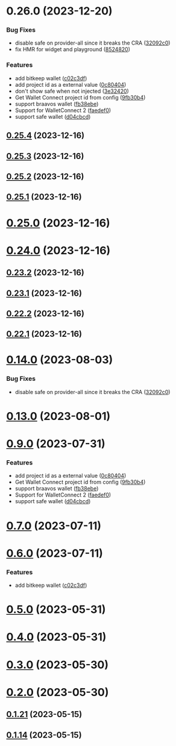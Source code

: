 # 0.26.0 (2023-12-20)


### Bug Fixes

* disable safe on provider-all since it breaks the CRA ([32092c0](https://github.com/yeager-eren/rango-client/commit/32092c01b320f58495a1d43bd5cee0d05cc1e8d9))
* fix HMR for widget and playground ([8524820](https://github.com/yeager-eren/rango-client/commit/8524820f10cf0b8921f3db0c4f620ff98daa4103))


### Features

* add bitkeep wallet ([c02c3df](https://github.com/yeager-eren/rango-client/commit/c02c3dfd236070295eada74aeb97514f8dacd0ed))
* add project id as a external value ([0c80404](https://github.com/yeager-eren/rango-client/commit/0c80404a8cacb6c5b0338dea1e416b0b11db254b))
* don't show safe when not injected ([3e32420](https://github.com/yeager-eren/rango-client/commit/3e324208d9dcc8d11267a37bf6df84547975c1bf))
* Get Wallet Connect project id from config ([9fb30b4](https://github.com/yeager-eren/rango-client/commit/9fb30b4b1a83e2005bbf42553298f24b1e278e1c))
* support braavos wallet ([fb38ebe](https://github.com/yeager-eren/rango-client/commit/fb38ebef00a33b92cabf506c88ef83d8c77cce84))
* Support for WalletConnect 2 ([faedef0](https://github.com/yeager-eren/rango-client/commit/faedef0b5e6fc3c5ef881cbbe4ec05334cc1c910))
* support safe wallet ([d04cbcd](https://github.com/yeager-eren/rango-client/commit/d04cbcd2a612755563512d9dff6f2312088d8b4d))



## [0.25.4](https://github.com/yeager-eren/rango-client/compare/provider-all@0.25.3...provider-all@0.25.4) (2023-12-16)



## [0.25.3](https://github.com/yeager-eren/rango-client/compare/provider-all@0.25.2...provider-all@0.25.3) (2023-12-16)



## [0.25.2](https://github.com/yeager-eren/rango-client/compare/provider-all@0.25.1...provider-all@0.25.2) (2023-12-16)



## [0.25.1](https://github.com/yeager-eren/rango-client/compare/provider-all@0.25.0...provider-all@0.25.1) (2023-12-16)



# [0.25.0](https://github.com/yeager-eren/rango-client/compare/provider-all@0.24.0...provider-all@0.25.0) (2023-12-16)



# [0.24.0](https://github.com/yeager-eren/rango-client/compare/provider-all@0.23.2...provider-all@0.24.0) (2023-12-16)



## [0.23.2](https://github.com/yeager-eren/rango-client/compare/provider-all@0.23.1...provider-all@0.23.2) (2023-12-16)



## [0.23.1](https://github.com/yeager-eren/rango-client/compare/provider-all@0.22.1...provider-all@0.23.1) (2023-12-16)



## [0.22.2](https://github.com/yeager-eren/rango-client/compare/provider-all@0.22.1-next.72...provider-all@0.22.2) (2023-12-16)



## [0.22.1](https://github.com/yeager-eren/rango-client/compare/provider-all@0.23.0...provider-all@0.22.1) (2023-12-16)



# [0.14.0](https://github.com/rango-exchange/rango-client/compare/provider-all@0.13.0...provider-all@0.14.0) (2023-08-03)


### Bug Fixes

* disable safe on provider-all since it breaks the CRA ([32092c0](https://github.com/rango-exchange/rango-client/commit/32092c01b320f58495a1d43bd5cee0d05cc1e8d9))



# [0.13.0](https://github.com/rango-exchange/rango-client/compare/provider-all@0.12.0...provider-all@0.13.0) (2023-08-01)



# [0.9.0](https://github.com/rango-exchange/rango-client/compare/provider-all@0.8.0...provider-all@0.9.0) (2023-07-31)


### Features

* add project id as a external value ([0c80404](https://github.com/rango-exchange/rango-client/commit/0c80404a8cacb6c5b0338dea1e416b0b11db254b))
* Get Wallet Connect project id from config ([9fb30b4](https://github.com/rango-exchange/rango-client/commit/9fb30b4b1a83e2005bbf42553298f24b1e278e1c))
* support braavos wallet ([fb38ebe](https://github.com/rango-exchange/rango-client/commit/fb38ebef00a33b92cabf506c88ef83d8c77cce84))
* Support for WalletConnect 2 ([faedef0](https://github.com/rango-exchange/rango-client/commit/faedef0b5e6fc3c5ef881cbbe4ec05334cc1c910))
* support safe wallet ([d04cbcd](https://github.com/rango-exchange/rango-client/commit/d04cbcd2a612755563512d9dff6f2312088d8b4d))



# [0.7.0](https://github.com/rango-exchange/rango-client/compare/provider-all@0.6.0...provider-all@0.7.0) (2023-07-11)



# [0.6.0](https://github.com/rango-exchange/rango-client/compare/provider-all@0.5.0...provider-all@0.6.0) (2023-07-11)


### Features

* add bitkeep wallet ([c02c3df](https://github.com/rango-exchange/rango-client/commit/c02c3dfd236070295eada74aeb97514f8dacd0ed))



# [0.5.0](https://github.com/rango-exchange/rango-client/compare/provider-all@0.4.0...provider-all@0.5.0) (2023-05-31)



# [0.4.0](https://github.com/rango-exchange/rango-client/compare/provider-all@0.3.0...provider-all@0.4.0) (2023-05-31)



# [0.3.0](https://github.com/rango-exchange/rango-client/compare/provider-all@0.2.0...provider-all@0.3.0) (2023-05-30)



# [0.2.0](https://github.com/rango-exchange/rango-client/compare/provider-all@0.1.21...provider-all@0.2.0) (2023-05-30)



## [0.1.21](https://github.com/rango-exchange/rango-client/compare/provider-all@0.1.20...provider-all@0.1.21) (2023-05-15)



## [0.1.14](https://github.com/rango-exchange/rango-client/compare/provider-all@0.1.13...provider-all@0.1.14) (2023-05-15)



